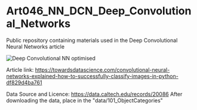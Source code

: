 # Art046_NN_DCN_Deep_Convolutional_Networks
Public repository containing materials used in the Deep Convolutional Neural Networks article

![Deep Convolutional NN optimised](https://user-images.githubusercontent.com/24861699/156869989-7ff8f08c-cefb-4dcc-8377-82a43d693b12.png)

Article link: https://towardsdatascience.com/convolutional-neural-networks-explained-how-to-successfully-classify-images-in-python-df829d4ba761

Data Source and Licence: https://data.caltech.edu/records/20086
After downloading the data, place in the "data/101_ObjectCategories"
